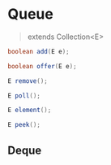 # Queue

> extends Collection\<E>

``` java showLineNumbers
boolean add(E e);

boolean offer(E e);

E remove();

E poll();

E element();

E peek();
```

## Deque